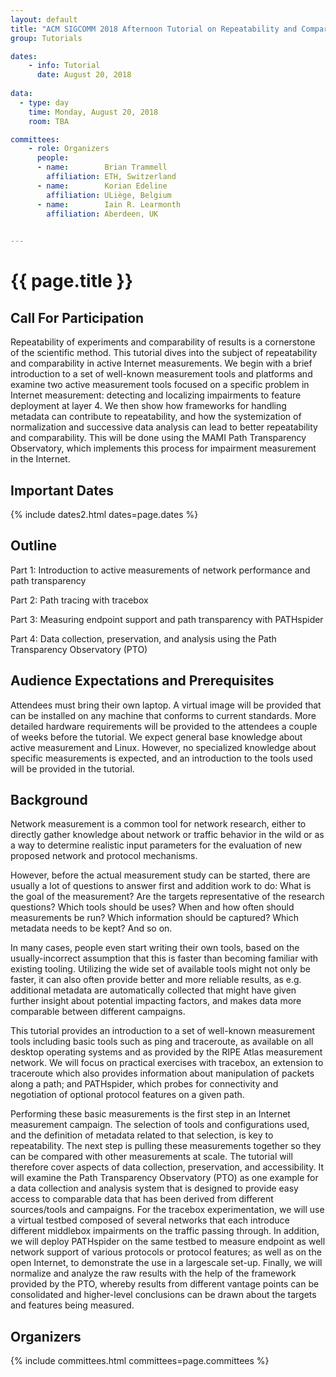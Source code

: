 ```yaml
---
layout: default
title: "ACM SIGCOMM 2018 Afternoon Tutorial on Repeatability and Comparability in Measurement (RCM)"
group: Tutorials

dates:
    - info: Tutorial
      date: August 20, 2018
      
data:
  - type: day
    time: Monday, August 20, 2018
    room: TBA

committees:
    - role: Organizers
      people:
      - name:        Brian Trammell
        affiliation: ETH, Switzerland
      - name:        Korian Edeline
        affiliation: ULiège, Belgium
      - name:        Iain R. Learmonth
        affiliation: Aberdeen, UK
         

---
```


# {{ page.title }}

## Call For Participation
Repeatability of experiments and comparability of results is a cornerstone of the scientific method. This tutorial dives into the subject of repeatability and comparability in active Internet measurements. We begin with a brief introduction to a set of well-known measurement tools and platforms and examine two active measurement tools focused on a specific problem in Internet measurement: detecting and localizing impairments to feature deployment at layer 4. We then show how frameworks for handling metadata can contribute to repeatability, and how the systemization of normalization and successive data analysis can lead to better repeatability and comparability. This will be done using the MAMI Path Transparency Observatory, which implements this process for impairment measurement in the Internet.


## <i class="fa fa-calendar"></i> Important Dates

{% include dates2.html dates=page.dates %}


## Outline
Part 1: Introduction to active measurements of network performance and path transparency

Part 2: Path tracing with tracebox

Part 3: Measuring endpoint support and path transparency with PATHspider

Part 4: Data collection, preservation, and analysis using the Path Transparency Observatory (PTO)

## Audience Expectations and Prerequisites
Attendees must bring their own laptop. A virtual image will be provided that can be installed on
any machine that conforms to current standards. More detailed hardware requirements will be
provided to the attendees a couple of weeks before the tutorial. We expect general base knowledge about active measurement and Linux. 
However, no specialized knowledge about specific measurements is expected, and an introduction to the tools used will be provided in the tutorial.

## Background
Network measurement is a common tool for network research, either to directly gather knowledge
about network or traffic behavior in the wild or as a way to determine realistic input parameters for the evaluation of new proposed network and protocol mechanisms.

However, before the actual measurement study can be started, there are usually a lot of questions
to answer first and addition work to do: What is the goal of the measurement? Are the targets
representative of the research questions? Which tools should be uses? When and how often
should measurements be run? Which information should be captured? Which metadata needs to
be kept? And so on.

In many cases, people even start writing their own tools, based on the usually-incorrect
assumption that this is faster than becoming familiar with existing tooling. Utilizing the wide set of
available tools might not only be faster, it can also often provide better and more reliable results,
as e.g. additional metadata are automatically collected that might have given further insight about
potential impacting factors, and makes data more comparable between different campaigns.

This tutorial provides an introduction to a set of well-known measurement tools including basic
tools such as ping and traceroute, as available on all desktop operating systems and as provided
by the RIPE Atlas measurement network. We will focus on practical exercises with tracebox, an
extension to traceroute which also provides information about manipulation of packets along a
path; and PATHspider, which probes for connectivity and negotiation of optional protocol features
on a given path.

Performing these basic measurements is the first step in an Internet measurement campaign. 
The selection of tools and configurations used, and the definition of metadata related to that selection, is key to repeatability. 
The next step is pulling these measurements together so they can be
compared with other measurements at scale. The tutorial will therefore cover aspects of data
collection, preservation, and accessibility. It will examine the Path Transparency Observatory
(PTO) as one example for a data collection and analysis system that is designed to provide easy
access to comparable data that has been derived from different sources/tools and campaigns.
For the tracebox experimentation, we will use a virtual testbed composed of several networks that
each introduce different middlebox impairments on the traffic passing through. In addition, we will
deploy PATHspider on the same testbed to measure endpoint as well network support of various
protocols or protocol features; as well as on the open Internet, to demonstrate the use in a largescale set-up. 
Finally, we will normalize and analyze the raw results with the help of the framework provided by the PTO, whereby results from different vantage points can be consolidated and higher-level conclusions can be drawn about the targets and features being measured.

## Organizers

{% include committees.html committees=page.committees %}
